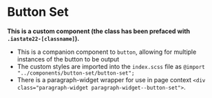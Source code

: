# Button Set

**This is a custom component (the class has been prefaced with `.iastate22-[classname]`).**

- This is a companion component to `button`, allowing for multiple instances of the button to be output
- The custom styles are imported into the `index.scss` file as `@import "../components/button-set/button-set";`
- There is a paragraph-widget wrapper for use in page context `<div class="paragraph-widget paragraph-widget--button-set">`.
